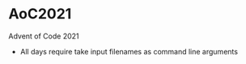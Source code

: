 # AoC2021
Advent of Code 2021

  - All days require take input filenames as command line arguments 
